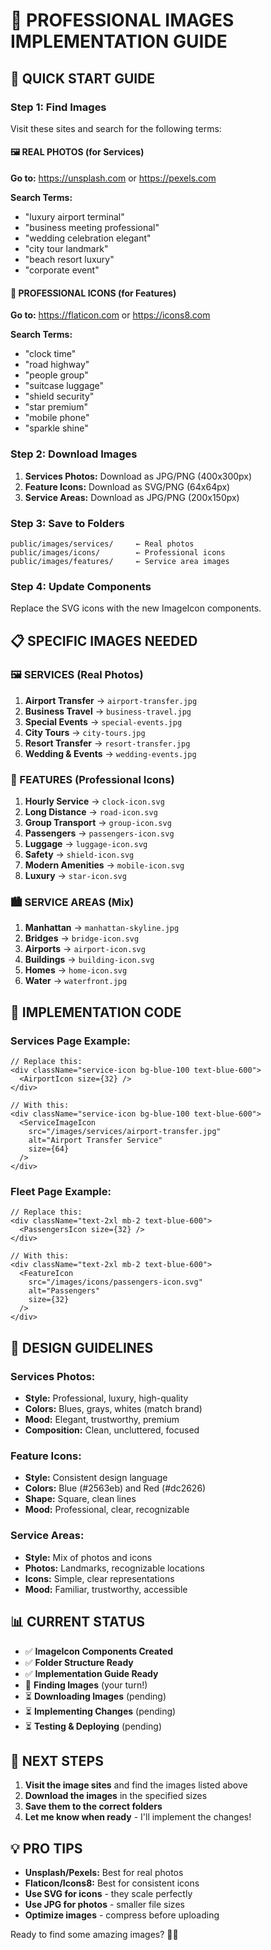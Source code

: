 # 🎨 PROFESSIONAL IMAGES IMPLEMENTATION GUIDE

## 🚀 **QUICK START GUIDE**

### **Step 1: Find Images**
Visit these sites and search for the following terms:

#### **🖼️ REAL PHOTOS** (for Services)
**Go to:** https://unsplash.com or https://pexels.com

**Search Terms:**
- "luxury airport terminal"
- "business meeting professional"
- "wedding celebration elegant"
- "city tour landmark"
- "beach resort luxury"
- "corporate event"

#### **🎯 PROFESSIONAL ICONS** (for Features)
**Go to:** https://flaticon.com or https://icons8.com

**Search Terms:**
- "clock time"
- "road highway"
- "people group"
- "suitcase luggage"
- "shield security"
- "star premium"
- "mobile phone"
- "sparkle shine"

### **Step 2: Download Images**
1. **Services Photos:** Download as JPG/PNG (400x300px)
2. **Feature Icons:** Download as SVG/PNG (64x64px)
3. **Service Areas:** Download as JPG/PNG (200x150px)

### **Step 3: Save to Folders**
```
public/images/services/     ← Real photos
public/images/icons/        ← Professional icons  
public/images/features/     ← Service area images
```

### **Step 4: Update Components**
Replace the SVG icons with the new ImageIcon components.

## 📋 **SPECIFIC IMAGES NEEDED**

### **🖼️ SERVICES (Real Photos)**
1. **Airport Transfer** → `airport-transfer.jpg`
2. **Business Travel** → `business-travel.jpg`
3. **Special Events** → `special-events.jpg`
4. **City Tours** → `city-tours.jpg`
5. **Resort Transfer** → `resort-transfer.jpg`
6. **Wedding & Events** → `wedding-events.jpg`

### **🎯 FEATURES (Professional Icons)**
1. **Hourly Service** → `clock-icon.svg`
2. **Long Distance** → `road-icon.svg`
3. **Group Transport** → `group-icon.svg`
4. **Passengers** → `passengers-icon.svg`
5. **Luggage** → `luggage-icon.svg`
6. **Safety** → `shield-icon.svg`
7. **Modern Amenities** → `mobile-icon.svg`
8. **Luxury** → `star-icon.svg`

### **🏙️ SERVICE AREAS (Mix)**
1. **Manhattan** → `manhattan-skyline.jpg`
2. **Bridges** → `bridge-icon.svg`
3. **Airports** → `airport-icon.svg`
4. **Buildings** → `building-icon.svg`
5. **Homes** → `home-icon.svg`
6. **Water** → `waterfront.jpg`

## 🔧 **IMPLEMENTATION CODE**

### **Services Page Example:**
```tsx
// Replace this:
<div className="service-icon bg-blue-100 text-blue-600">
  <AirportIcon size={32} />
</div>

// With this:
<div className="service-icon bg-blue-100 text-blue-600">
  <ServiceImageIcon 
    src="/images/services/airport-transfer.jpg"
    alt="Airport Transfer Service"
    size={64}
  />
</div>
```

### **Fleet Page Example:**
```tsx
// Replace this:
<div className="text-2xl mb-2 text-blue-600">
  <PassengersIcon size={32} />
</div>

// With this:
<div className="text-2xl mb-2 text-blue-600">
  <FeatureIcon 
    src="/images/icons/passengers-icon.svg"
    alt="Passengers"
    size={32}
  />
</div>
```

## 🎨 **DESIGN GUIDELINES**

### **Services Photos:**
- **Style:** Professional, luxury, high-quality
- **Colors:** Blues, grays, whites (match brand)
- **Mood:** Elegant, trustworthy, premium
- **Composition:** Clean, uncluttered, focused

### **Feature Icons:**
- **Style:** Consistent design language
- **Colors:** Blue (#2563eb) and Red (#dc2626)
- **Shape:** Square, clean lines
- **Mood:** Professional, clear, recognizable

### **Service Areas:**
- **Style:** Mix of photos and icons
- **Photos:** Landmarks, recognizable locations
- **Icons:** Simple, clear representations
- **Mood:** Familiar, trustworthy, accessible

## 📊 **CURRENT STATUS**

- ✅ **ImageIcon Components Created**
- ✅ **Folder Structure Ready**
- ✅ **Implementation Guide Ready**
- 🔄 **Finding Images** (your turn!)
- ⏳ **Downloading Images** (pending)
- ⏳ **Implementing Changes** (pending)
- ⏳ **Testing & Deploying** (pending)

## 🎯 **NEXT STEPS**

1. **Visit the image sites** and find the images listed above
2. **Download the images** in the specified sizes
3. **Save them to the correct folders**
4. **Let me know when ready** - I'll implement the changes!

## 💡 **PRO TIPS**

- **Unsplash/Pexels:** Best for real photos
- **Flaticon/Icons8:** Best for consistent icons
- **Use SVG for icons** - they scale perfectly
- **Use JPG for photos** - smaller file sizes
- **Optimize images** - compress before uploading

Ready to find some amazing images? 🎨✨
